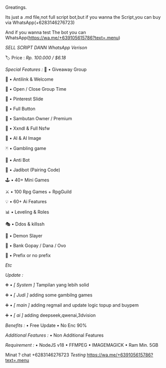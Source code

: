 Greatings.

Its just a .md file,not full script bot,but if you wanna the Script,you can buy via WhatsApp(+6283146276723)

And if you wanna test The bot you can WhatsApp(https://wa.me/+639105615786?text=.menu)


*SELL SCRIPT DANN WhatsApp Verison*

🏷️ Price : *Rp. 100.000 / $6.18*


*Special Features :*
🎉 • Giveaway Group

🎋 • Antilink & Welcome

🎐 • Open / Close Group Time

🍰 • Pinterest Slide

🎣 • Full Button 

🌼 • Sambutan Owner / Premium

🔞 • Xxndl & Full Nsfw 

🤖 • AI & AI Image

🃏 • Gambling game

📛 • Anti Bot

🌟 • Jadibot (Pairing Code)

🕹️ • 40+ Mini Games

⚔️ • 100 Rpg Games + RpgGuild

💡 • 60+ Ai Features 

📊 • Leveling & Roles

🎭 • Ddos & killssh

👹 • Demon Slayer

🏦 • Bank Gopay / Dana / Ovo

🍄 • Prefix or no prefix

*Etc*


*Update :*

➕ • *[ System ]*  Tampilan yang lebih solid

➕ • *[ Judi ]* adding some gambilng games

➕ • *[ main ]* adding regmail and update logic topup and buypem

➕ • *[ ai ]* adding deepseek,qwenai,3dvision



*Benefits :*
• Free Update 
• No Enc 90%

*Additional Features :*
• Non Additional Features

*Requirement :*
• NodeJS v18
• FFMPEG
• IMAGEMAGICK
• Ram Min. 5GB

Minat ? chat +6283146276723
*Testing*
https://wa.me/+639105615786?text=.menu
